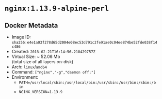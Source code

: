 # `nginx:1.13.9-alpine-perl`

## Docker Metadata

- Image ID: `sha256:e4e1a03f278d65d2004e08ec53d791c2fe91ae0c04ee874be52fde038f14c486`
- Created: `2018-02-21T16:14:56.218429757Z`
- Virtual Size: ~ 52.06 Mb  
  (total size of all layers on-disk)
- Arch: `linux`/`amd64`
- Command: `["nginx","-g","daemon off;"]`
- Environment:
  - `PATH=/usr/local/sbin:/usr/local/bin:/usr/sbin:/usr/bin:/sbin:/bin`
  - `NGINX_VERSION=1.13.9`
